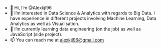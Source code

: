 - 👋 Hi, I’m @Alexkjl96
- 👀 I’m interested in Data Science & Analytics with regards to Big Data. I have experience in different projects involving Machine Learning, Data Analytics as well as Visualisation. 
- 🌱 I’m currently learning data engineering (on the job) as well as JavaScript (side project).
- 📫 You can reach me at alexkjl96@gmail.com

<!---
Alexkjl96/Alexkjl96 is a ✨ special ✨ repository because its `README.md` (this file) appears on your GitHub profile.
You can click the Preview link to take a look at your changes.
--->
